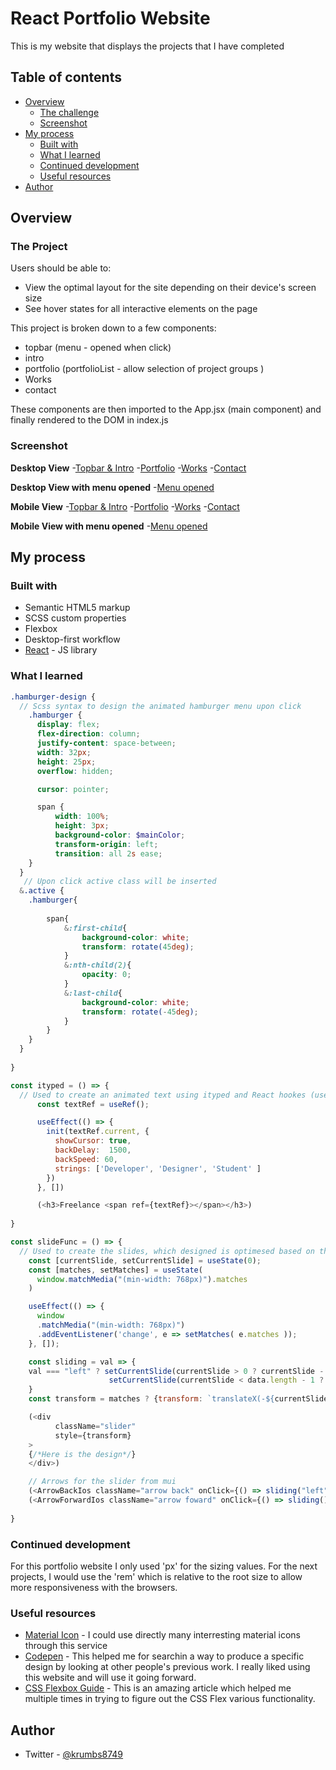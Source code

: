 # React Portfolio Website

This is my website that displays the projects that I have completed 

## Table of contents

- [Overview](#overview)
  - [The challenge](#the-challenge)
  - [Screenshot](#screenshot)
- [My process](#my-process)
  - [Built with](#built-with)
  - [What I learned](#what-i-learned)
  - [Continued development](#continued-development)
  - [Useful resources](#useful-resources)
- [Author](#author)


## Overview

### The Project

Users should be able to:

- View the optimal layout for the site depending on their device's screen size
- See hover states for all interactive elements on the page

This project is broken down to a few components:
  - topbar (menu - opened when click)
  - intro
  - portfolio (portfolioList - allow selection of project groups )
  - Works
  - contact

These components are then imported to the App.jsx (main component) and finally rendered to the DOM in index.js 

### Screenshot

**Desktop View**
 -[Topbar & Intro](./public/assets/Topbar_&_Intro.png)
 -[Portfolio](./public/assets/Portfolio.png)
 -[Works](./public/assets/Works.png)
 -[Contact](./public/assets/Contact.png)

**Desktop View with menu opened**
 -[Menu opened](./public/assets/menu_open.png)

**Mobile View**
 -[Topbar & Intro](./public/assets/m_topbar_&_intro.png)
 -[Portfolio](./public/assets/m_portfolio.png)
 -[Works](./public/assets/m_works.png)
 -[Contact](./public/assets/m_contact.png)

**Mobile View with menu opened**
 -[Menu opened](./public/assets/m_menu_opened.png)


## My process

### Built with

- Semantic HTML5 markup
- SCSS custom properties
- Flexbox
- Desktop-first workflow
- [React](https://reactjs.org/) - JS library


### What I learned


```scss
.hamburger-design {
  // Scss syntax to design the animated hamburger menu upon click
    .hamburger {
      display: flex;
      flex-direction: column;
      justify-content: space-between;
      width: 32px;
      height: 25px;
      overflow: hidden;

      cursor: pointer;

      span {
          width: 100%;
          height: 3px;
          background-color: $mainColor;
          transform-origin: left;
          transition: all 2s ease;
    }
  }
   // Upon click active class will be inserted
  &.active {
    .hamburger{
        
        span{
            &:first-child{
                background-color: white;
                transform: rotate(45deg);
            }
            &:nth-child(2){
                opacity: 0;
            }
            &:last-child{
                background-color: white;
                transform: rotate(-45deg);
            }
        }
    }
  }
    
}
```
```js
const ityped = () => {
  // Used to create an animated text using ityped and React hookes (useEffect, useRef)
      const textRef = useRef();

      useEffect(() => {
        init(textRef.current, {
          showCursor: true, 
          backDelay:  1500,
          backSpeed: 60,
          strings: ['Developer', 'Designer', 'Student' ] 
        })
      }, [])

      (<h3>Freelance <span ref={textRef}></span></h3>)
  
}
```
```js
const slideFunc = () => {
  // Used to create the slides, which designed is optimesed based on the user's device screen size
    const [currentSlide, setCurrentSlide] = useState(0);
    const [matches, setMatches] = useState(
      window.matchMedia("(min-width: 768px)").matches
    )

    useEffect(() => {
      window
      .matchMedia("(min-width: 768px)")
      .addEventListener('change', e => setMatches( e.matches ));
    }, []);

    const sliding = val => {
    val === "left" ? setCurrentSlide(currentSlide > 0 ? currentSlide - 1: data.length - 1) : 
                      setCurrentSlide(currentSlide < data.length - 1 ? currentSlide + 1 : 0 )
    }
    const transform = matches ? {transform: `translateX(-${currentSlide*100}vw)`} : {transform: `translateX(-${currentSlide*100}vw)`}

    (<div 
          className="slider"
          style={transform} 
    >
    {/*Here is the design*/}
    </div>)

    // Arrows for the slider from mui
    (<ArrowBackIos className="arrow back" onClick={() => sliding("left")} />)
    (<ArrowForwardIos className="arrow foward" onClick={() => sliding()} />)
    
}
```

### Continued development

For this portfolio website I only used 'px' for the sizing values. For the next projects, I would use the 'rem' which is relative to the root size to allow more responsiveness with the browsers.


### Useful resources

- [Material Icon](https://mui.com/components/material-icons/) - I could use directly many interresting material icons through this service
- [Codepen](https://codepen.io/) - This helped me for searchin a way to produce a specific design by looking at other people's previous work. I really liked using this website and will use it going forward.
- [CSS Flexbox Guide](https://css-tricks.com/snippets/css/a-guide-to-flexbox/#aa-flexbox-tricks) - This is an amazing article which helped me multiple times in trying to figure out the CSS Flex various functionality.


## Author

- Twitter - [@krumbs8749](https://twitter.com/krumbs8749)




